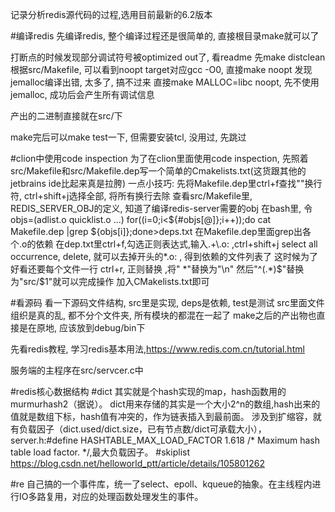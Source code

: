 记录分析redis源代码的过程,选用目前最新的6.2版本

#编译redis
先编译redis, 整个编译过程还是很简单的, 直接根目录make就可以了

打断点的时候发现部分调试符号被optimized out了, 看readme
先make distclean
根据src/Makefile, 可以看到noopt target对应gcc -O0, 直接make noopt
发现jemalloc编译出错, 太多了, 搞不过来
直接make MALLOC=libc noopt, 先不使用jemalloc, 成功后会产生所有调试信息

产出的二进制直接就在src/下

make完后可以make test一下, 但需要安装tcl, 没用过, 先跳过

#clion中使用code inspection
为了在clion里面使用code inspection, 先照着src/Makefile和src/Makefile.dep写一个简单的Cmakelists.txt(这货跟其他的jetbrains ide比起来真是拉胯)
一点小技巧:
先将Makefile.dep里ctrl+f查找"\"换行符, ctrl+shift+j选择全部, 将所有换行去除
查看src/Makefile里, REDIS_SERVER_OBJ的定义, 知道了编译redis-server需要的obj
在bash里, 令 objs=(adlist.o quicklist.o ...)
for((i=0;i<${#objs[@]};i++));do cat Makefile.dep |grep ${objs[i]};done>deps.txt
在Makefile.dep里面grep出各个.o的依赖
在dep.txt里ctrl+f,勾选正则表达式,输入.+\.o: ,ctrl+shift+j select all occurrence, delete, 
就可以去掉开头的*.o: , 得到依赖的文件列表了
这时候为了好看还要每个文件一行
ctrl+r, 正则替换 ,将" *"替换为"\n"
然后"^(.*)$"替换为"src/$1"就可以完成操作
加入CMakelists.txt即可

#看源码
看一下源码文件结构, src里是实现, deps是依赖, test是测试
src里面文件组织是真的乱, 都不分个文件夹, 所有模块的都混在一起了
make之后的产出物也直接是在原地, 应该放到debug/bin下

先看redis教程, 学习redis基本用法,https://www.redis.com.cn/tutorial.html

服务端的主程序在src/servcer.c中

#redis核心数据结构
#dict
其实就是个hash实现的map，hash函数用的murmurhash2（据说）。
dict用来存储的其实是一个大小2^n的数组,hash出来的值就是数组下标，hash值有冲突的，作为链表插入到最前面。
涉及到扩缩容，就有负载因子（dict.used/dict.size，已有节点数/dict可承载大小），server.h:#define HASHTABLE_MAX_LOAD_FACTOR 1.618   /* Maximum hash table load factor. */,最大负载因子。
#skiplist
https://blog.csdn.net/helloworld_ptt/article/details/105801262

#re
自己搞的一个事件库，统一了select、epoll、kqueue的抽象。在主线程内进行IO多路复用，对应的处理函数处理发生的事件。